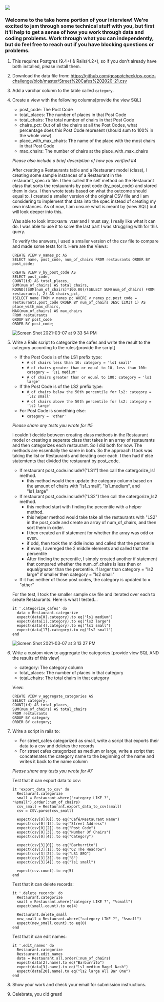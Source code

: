 ![](https://assets-global.website-files.com/5b69e8315733f2850ec22669/5b749a4663ff82be270ff1f5_GSC%20Lockup%20(Orange%20%3A%20Black).svg)

### Welcome to the take home portion of your interview! We're excited to jam through some technical stuff with you, but first it'll help to get a sense of how you work through data and coding problems. Work through what you can independently, but do feel free to reach out if you have blocking questions or problems.

1) This requires Postgres (9.4+) & Rails(4.2+), so if you don't already have both installed, please install them.

2) Download the data file from: https://github.com/gospotcheck/ps-code-challenge/blob/master/Street%20Cafes%202020-21.csv

3) Add a varchar column to the table called `category`. 

4) Create a view with the following columns[provide the view SQL]
    - post_code: The Post Code
    - total_places: The number of places in that Post Code
    - total_chairs: The total number of chairs in that Post Code
    - chairs_pct: Out of all the chairs at all the Post Codes, what percentage does this Post Code represent (should sum to 100% in the whole view)
    - place_with_max_chairs: The name of the place with the most chairs in that Post Code
    - max_chairs: The number of chairs at the place_with_max_chairs
	
    *Please also include a brief description of how you verified #4*
    
    After creating a Restaurants table and a Restaurant model (class), I creating some sample instances of a Restaurant in the 
    restaurant_spec.rb file. I then called the self method on the Restaurant class that sorts the restaurants by post code (by_post_code)
    and stored them in `data`.
    I then wrote tests based on what the outcome should equal to. 
    I created a smaller version of the original CSV file and I am considering to implement that data into the spec instead of creating my own instances. 
    As of now, I am unsure what is meant by (view SQL) but will look deeper into this.
    
    Was able to look into`CREATE VIEW` and I must say, I really like what it can do. 
    I was able to use it to solve the last part I was struggling with for this query. 
    
    To verify the answers, I used a smaller version of the csv file to compare and made some tests for it.
    Here are the Views: 
    
    ```
    CREATE VIEW v_names_pc AS
    SELECT name, post_code, num_of_chairs FROM restaurants ORDER BY post_code;
    
    CREATE VIEW v_by_post_code AS
    SELECT post_code,
    COUNT(id) AS total_places,
    SUM(num_of_chairs) AS total_chairs,
    ROUND((SUM(num_of_chairs)*100.00)/(SELECT SUM(num_of_chairs) FROM restaurants), 2) AS chairs_pct,
    (SELECT name FROM v_names_pc WHERE v_names_pc.post_code = restaurants.post_code ORDER BY num_of_chairs DESC LIMIT 1) AS place_with_max_chairs,
    MAX(num_of_chairs) AS max_chairs
    FROM restaurants
    GROUP BY post_code
    ORDER BY post_code;
    ```
    ![Screen Shot 2021-03-07 at 9 33 54 PM](https://user-images.githubusercontent.com/33795357/110276851-4c2dfd80-7f91-11eb-81ac-b7c3f734ae4b.png)


5) Write a Rails script to categorize the cafes and write the result to the category according to the rules:[provide the script]
    - If the Post Code is of the LS1 prefix type:
        - `# of chairs less than 10: category = 'ls1 small'`
        - `# of chairs greater than or equal to 10, less than 100: category = 'ls1 medium'`
        - `# of chairs greater than or equal to 100: category = 'ls1 large' `
    - If the Post Code is of the LS2 prefix type: 
        - `# of chairs below the 50th percentile for ls2: category = 'ls2 small'`
        - `# of chairs above the 50th percentile for ls2: category = 'ls2 large'`
    - For Post Code is something else:
        - `category = 'other'`

    *Please share any tests you wrote for #5*
    
    I couldn't decide between creating class methods in the Restaurant model or creating a seperate class that takes in an array of restaurants and then categorizes each restaurant. So I did both for now. The methods are essentially the same in both. 
    So the approach I took was taking the list or Restaurants and iterating over each. I then had if else statemtents that divided the restaurant by post_code. 
    - If restaurant post_code.include?("LS1") then call the catergorize_ls1 method. 
    	- this method would then update the category column based on the amount of chairs with "ls1_small", "ls1_medium", and "ls1_large"
    - If restaurant post_code.include?("LS2") then call the catergorize_ls2 method. 
    	- this method start with finding the percentile with a helper method.
    	- this helper method would take take all the restaurants with "LS2" in the post_code and create an array of num_of_chairs, and then sort them in order.
    	- I then created an if statement for whether the array was odd or even.
    	- if odd, then took the middle index and called that the percentile
    	- if even, I avereged the 2 middle elements and called that the percentile
    	- After finding the percentile, I simply created another if statement that compared whether the num_of_chairs is less then or equal/greater than the percentile. if larger than category = "ls2 large" if smaller then category = "ls2 small"
    - If it has neither of those post codes, the category is updated to = "other"

    For the test, I took the smaller sample csv file and iterated over each to create Restaurants. Here is what I tested...
    ```
    it '.categorize_cafes' do
      data = Restaurant.categorize
      expect(data[0].category).to eq("ls1 medium")
      expect(data[1].category).to eq("ls2 large")
      expect(data[4].category).to eq("ls1 small")
      expect(data[17].category).to eq("ls2 small")
    end
    ```
    ![Screen Shot 2021-03-07 at 3 13 27 PM](https://user-images.githubusercontent.com/33795357/110276894-5fd96400-7f91-11eb-9d34-e9678bab7ce9.png)


6) Write a custom view to aggregate the categories [provide view SQL AND the results of this view]
    - category: The category column
    - total_places: The number of places in that category
    - total_chairs: The total chairs in that category

    View: 
    ```
    CREATE VIEW v_aggregate_categories AS
    SELECT category,
    COUNT(id) AS total_places,
    SUM(num_of_chairs) AS total_chairs
    FROM restaurants
    GROUP BY category
    ORDER BY category;
    ```

7) Write a script in rails to:
    - For street_cafes categorized as small, write a script that exports their data to a csv and deletes the records
    - For street cafes categorized as medium or large, write a script that concatenates the category name to the beginning of the name and writes it back to the name column
	
    *Please share any tests you wrote for #7*
    
    Test that it can export data to csv:
    ```
    it 'export_data_to_csv' do
      Restaurant.categorize
      small = Restaurant.where("category LIKE ?", "%small").order(:num_of_chairs)
      csv_small = Restaurant.export_data_to_csv(small)
      csv = CSV.parse(csv_small)

      expect(csv[0][0]).to eq("Café/Restaurant Name")
      expect(csv[0][1]).to eq("Street Address")
      expect(csv[0][2]).to eq("Post Code")
      expect(csv[0][3]).to eq("Number Of Chairs")
      expect(csv[0][4]).to eq("Category")

      expect(csv[3][0]).to eq("Barburrito")
      expect(csv[3][1]).to eq("62 The Headrow")
      expect(csv[3][2]).to eq("LS1 8EQ")
      expect(csv[3][3]).to eq("8")
      expect(csv[3][4]).to eq("ls1 small")

      expect(csv.count).to eq(5)
    end
    ```
    
    Test that it can delete records:
    ```
    it '.delete_records' do
      Restaurant.categorize
      small = Restaurant.where("category LIKE ?", "%small")
      expect(small.count).to eq(4)

      Restaurant.delete_small
      new_small = Restaurant.where("category LIKE ?", "%small")
      expect(new_small.count).to eq(0)
    end
    ```
    
    Test that it can edit names:
    ```
    it '.edit_names' do
      Restaurant.categorize
      Restaurant.edit_names
      data = Restaurant.all.order(:num_of_chairs)
      expect(data[2].name).to eq("Barburrito")
      expect(data[3].name).to eq("ls1 medium Bagel Nash")
      expect(data[20].name).to eq("ls2 large All Bar One")
    end
    ```

8) Show your work and check your email for submission instructions.

9) Celebrate, you did great! 


